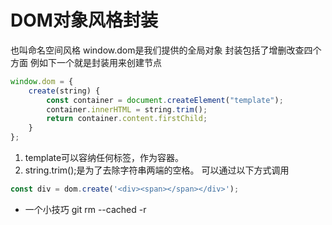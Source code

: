 # DOM对象风格封装
也叫命名空间风格
window.dom是我们提供的全局对象
封装包括了增删改查四个方面
例如下一个就是封装用来创建节点
```javascript
window.dom = {
    create(string) {
        const container = document.createElement("template");
        container.innerHTML = string.trim();
        return container.content.firstChild;
    }
};
```
1. template可以容纳任何标签，作为容器。
2. string.trim();是为了去除字符串两端的空格。
可以通过以下方式调用
```javascript
const div = dom.create('<div><span></span></div>');
```
* 一个小技巧
git rm --cached -r 

